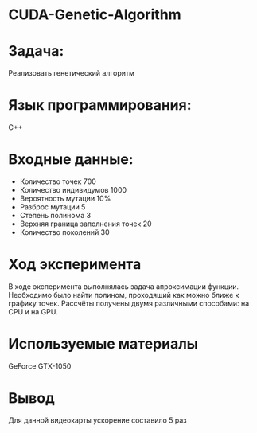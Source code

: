 # CUDA-Genetic-Algorithm

# Задача:

Реализовать генетический алгоритм
# Язык программирования: 
С++

# Входные данные:
* Количество точек 700
* Количество индивидумов 1000
* Вероятность мутации 10%
* Разброс мутации 5
* Степень полинома 3
* Верхняя граница заполнения точек 20
* Количество поколений 30
# Ход эксперимента
В ходе эксперимента выполнялась задача апроксимации функции. Необходимо было найти полином, проходящий как можно ближе к графику точек. Рассчёты получены двумя различными способами: на CPU и на GPU.
# Используемые материалы 
GeForce GTX-1050
# Вывод 
Для данной видеокарты ускорение составило 5 раз
